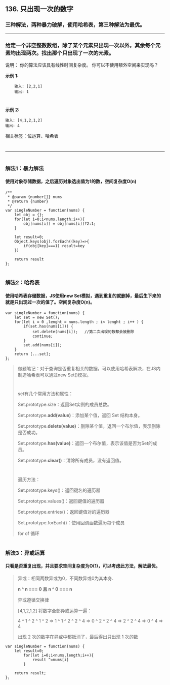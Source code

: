 
## 136. 只出现一次的数字
### 三种解法，两种暴力破解，使用哈希表，第三种解法为最优。
***

###  **给定一个非空整数数组，除了某个元素只出现一次以外，其余每个元素均出现两次。找出那个只出现了一次的元素。** 

说明：
你的算法应该具有线性时间复杂度。 你可以不使用额外空间来实现吗？

**示例 1:**
```
    输入: [2,2,1]
    输出: 1
```
# 
**示例 2:**

```
输入: [4,1,2,1,2]
输出: 4
```
相关标签：位运算、哈希表
#
***
#
### **解法1：暴力解法**
#### **使用对象存储数据，之后遍历对象选出值为1的数，空间复杂度O(n)**

```
/**
 * @param {number[]} nums
 * @return {number}
 */
var singleNumber = function(nums) {
    let obj = {};
    for(let i=0;i<nums.length;i++){
        obj[nums[i]] = obj[nums[i]]?2:1;
    }
    
    let result=0;
    Object.keys(obj).forEach((key)=>{
        if(obj[key]===1) result=key
    })

    return result
};
```

#
### **解法2：哈希表**
#### **使用哈希表存储数据，JS使用new Set模拟，遇到重复的就删掉，最后生下来的就是只出现过一次的值了。空间复杂度O(n)。**

```
var singleNumber = function(nums) {
    let set = new Set();
    for(let i = 0 ,lenght = nums.length ; i< lenght ; i++ ) {
        if(set.has(nums[i])) {
            set.delete(nums[i]);   //第二次出现的数都会被删除
            continue;        
        }
        set.add(nums[i]);
    }
    return [...set];
};
```


> 做题笔记：对于查询是否重复相关的数据，可以使用哈希表解决，在JS内制造哈希表可以通过new Set()模拟。
>#
>set有几个常用方法和属性：
>
>Set.prototype.size：返回Set实例的成员总数。
>
>Set.prototype.**add(value)**：添加某个值，返回 Set 结构本身。
>
>Set.prototype.**delete(value)**：删除某个值，返回一个布尔值，表示删除是否成功。
>
>Set.prototype.**has(value)**：返回一个布尔值，表示该值是否为Set的成员。
>
>Set.prototype.**clear()**：清除所有成员，没有返回值。
>
>#
>遍历方法：
>
>Set.prototype.keys()：返回键名的遍历器
>
>Set.prototype.values()：返回键值的遍历器
>
>Set.prototype.entries()：返回键值对的遍历器
>
>Set.prototype.forEach()：使用回调函数遍历每个成员
>
>for of 循环


#
### **解法3：异或运算**
#### **只看是否重复出现，并且要求空间复杂度为O(1)，可以考虑此方法，解法最优。**

>异或：相同两数异或为0，不同数异或0为其本身.
>
> **n ^ n === 0 且 n ^ 0 === n**
>
>异或遵循交换律
>
>[4,1,2,1,2] 将数字全部异或运算一遍：
>
>4 ^ 1 ^ 2 ^ 1 ^ 2 => 1 ^ 1 ^ 2 ^ 2 ^ 4 => 0 ^ 2 ^ 2 ^ 4 => 2 ^ 2 ^ 4 => 0 ^ 4 => 4
>
>出现 2 次的数字在异或中都抵消了，最后得出只出现 1 次的数



```
var singleNumber = function(nums) {
    let result=0;
        for(let i=0;i<nums.length;i++){
            result ^=nums[i]
        }

    return result;
};
```
